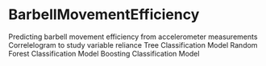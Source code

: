 # BarbellMovementEfficiency
Predicting barbell movement efficiency from accelerometer measurements
Correlelogram to study variable reliance
Tree Classification Model
Random Forest Classification Model
Boosting Classification Model
